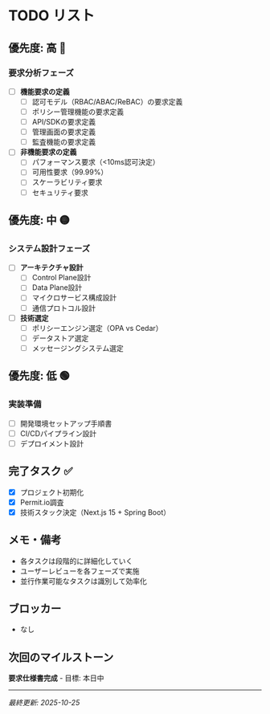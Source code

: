# TODO リスト

## 優先度: 高 🔴

### 要求分析フェーズ
- [ ] **機能要求の定義**
  - [ ] 認可モデル（RBAC/ABAC/ReBAC）の要求定義
  - [ ] ポリシー管理機能の要求定義
  - [ ] API/SDKの要求定義
  - [ ] 管理画面の要求定義
  - [ ] 監査機能の要求定義

- [ ] **非機能要求の定義**
  - [ ] パフォーマンス要求（<10ms認可決定）
  - [ ] 可用性要求（99.99%）
  - [ ] スケーラビリティ要求
  - [ ] セキュリティ要求

## 優先度: 中 🟡

### システム設計フェーズ
- [ ] **アーキテクチャ設計**
  - [ ] Control Plane設計
  - [ ] Data Plane設計
  - [ ] マイクロサービス構成設計
  - [ ] 通信プロトコル設計

- [ ] **技術選定**
  - [ ] ポリシーエンジン選定（OPA vs Cedar）
  - [ ] データストア選定
  - [ ] メッセージングシステム選定

## 優先度: 低 🟢

### 実装準備
- [ ] 開発環境セットアップ手順書
- [ ] CI/CDパイプライン設計
- [ ] デプロイメント設計

## 完了タスク ✅
- [x] プロジェクト初期化
- [x] Permit.io調査
- [x] 技術スタック決定（Next.js 15 + Spring Boot）

## メモ・備考
- 各タスクは段階的に詳細化していく
- ユーザーレビューを各フェーズで実施
- 並行作業可能なタスクは識別して効率化

## ブロッカー
- なし

## 次回のマイルストーン
**要求仕様書完成** - 目標: 本日中

---
*最終更新: 2025-10-25*
